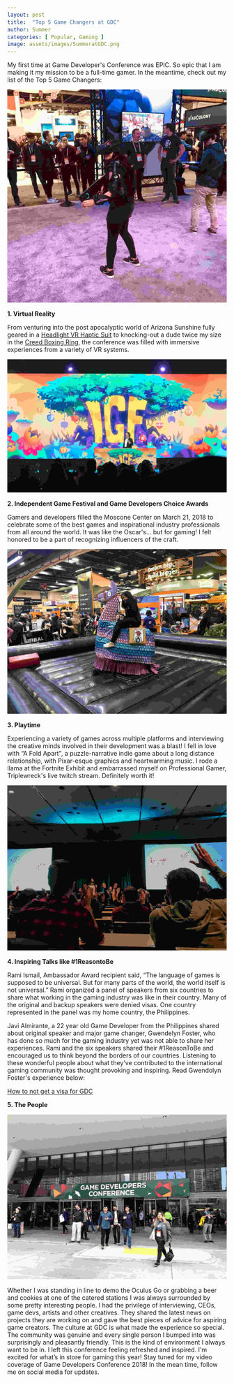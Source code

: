 ```yaml
---
layout: post
title:  "Top 5 Game Changers at GDC"
author: Summer
categories: [ Popular, Gaming ]
image: assets/images/SummeratGDC.png
---
```

My first time at Game Developer's Conference was EPIC. So epic that I am making it my mission to be a full-time gamer. In the meantime, check out my list of the Top 5 Game Changers:

![Summer VR](/assets/images/SummerVR.png)

**1. Virtual Reality**

From venturing into the post apocalyptic world of Arizona Sunshine fully geared in a [Headlight VR Haptic Suit](http://www.hardlightvr.com/) to knocking-out a dude twice my size in the [Creed Boxing Ring](https://survios.com/creed/), the conference was filled with immersive experiences from a variety of VR systems.

![IGDA and IGF fest](/assets/images/SummerIGDA.png)

**2. Independent Game Festival and Game Developers Choice Awards**

Gamers and developers filled the Moscone Center on March 21, 2018 to celebrate some of the best games and inspirational industry professionals from all around the world. It was like the Oscar's... but for gaming! I felt honored to be a part of recognizing influencers of the craft.

![fortnite and summer](/assets/images/SummerFortniteLlama.png)

**3. Playtime**

Experiencing a variety of games across multiple platforms and interviewing the creative minds involved in their development was a blast! I fell in love with “A Fold Apart", a puzzle-narrative indie game about a long distance relationship, with Pixar-esque graphics and heartwarming music. I rode a llama at the Fortnite Exhibit and embarrassed myself on Professional Gamer, Triplewreck's live twitch stream. Definitely worth it!

![1 Reason to Be Talk](/assets/images/Summer1ReasontoBe.png)

**4. Inspiring Talks like #1ReasontoBe**

Rami Ismail, Ambassador Award recipient said, “The language of games is supposed to be universal. But for many parts of the world, the world itself is not universal.” Rami organized a panel of speakers from six countries to share what working in the gaming industry was like in their country. Many of the original and backup speakers were denied visas. One country represented in the panel was my home country, the Philippines.

Javi Almirante, a 22 year old Game Developer from the Philippines shared about original speaker and major game changer, Gwendelyn Foster, who has done so much for the gaming industry yet was not able to share her experiences. Rami and the six speakers shared their #1ReasonToBe and encouraged us to think beyond the borders of our countries. Listening to these wonderful people about what they’ve contributed to the international gaming community was thought provoking and inspiring. Read Gwendolyn Foster's experience below:

[How to not get a visa for GDC](https://www.gamesindustry.biz/articles/2018-03-26-thirdworldproblems-how-to-not-get-a-visa-for-gdc)

**5. The People**

![Image of people at gdc](/assets/images/PeopleatGDC.png)

Whether I was standing in line to demo the Oculus Go or grabbing a beer and cookies at one of the catered stations I was always surrounded by some pretty interesting people. I had the privilege of interviewing, CEOs, game devs, artists and other creatives. They shared the latest news on projects they are working on and gave the best pieces of advice for aspiring game creators. The culture at GDC is what made the experience so special. The community was genuine and every single person I bumped into was surprisingly and pleasantly friendly. This is the kind of environment I always want to be in. 
I left this conference feeling refreshed and inspired. I'm excited for what’s in store for gaming this year! Stay tuned for my video coverage of Game Developers Conference 2018! In the mean time, follow me on social media for updates.
